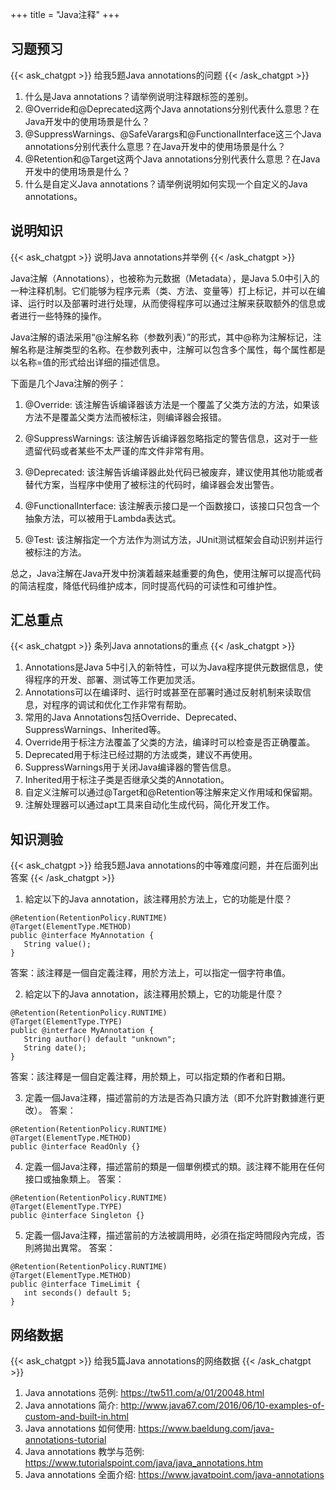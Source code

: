 +++
title = "Java注释"
+++
## 习题预习
{{< ask_chatgpt >}}
给我5题Java annotations的问题
{{< /ask_chatgpt >}}



1. 什么是Java annotations？请举例说明注释跟标签的差别。
2. @Override和@Deprecated这两个Java annotations分别代表什么意思？在Java开发中的使用场景是什么？
3. @SuppressWarnings、@SafeVarargs和@FunctionalInterface这三个Java annotations分别代表什么意思？在Java开发中的使用场景是什么？
4. @Retention和@Target这两个Java annotations分别代表什么意思？在Java开发中的使用场景是什么？
5. 什么是自定义Java annotations？请举例说明如何实现一个自定义的Java annotations。   

## 说明知识
{{< ask_chatgpt >}}
说明Java annotations并举例
{{< /ask_chatgpt >}}



Java注解（Annotations），也被称为元数据（Metadata），是Java 5.0中引入的一种注释机制。它们能够为程序元素（类、方法、变量等）打上标记，并可以在编译、运行时以及部署时进行处理，从而使得程序可以通过注解来获取额外的信息或者进行一些特殊的操作。

Java注解的语法采用“@注解名称（参数列表）”的形式，其中@称为注解标记，注解名称是注解类型的名称。在参数列表中，注解可以包含多个属性，每个属性都是以名称=值的形式给出详细的描述信息。

下面是几个Java注解的例子：

1. @Override: 该注解告诉编译器该方法是一个覆盖了父类方法的方法，如果该方法不是覆盖父类方法而被标注，则编译器会报错。

2. @SuppressWarnings: 该注解告诉编译器忽略指定的警告信息，这对于一些遗留代码或者某些不太严谨的库文件非常有用。

3. @Deprecated: 该注解告诉编译器此处代码已被废弃，建议使用其他功能或者替代方案，当程序中使用了被标注的代码时，编译器会发出警告。

4. @FunctionalInterface: 该注解表示接口是一个函数接口，该接口只包含一个抽象方法，可以被用于Lambda表达式。

5. @Test: 该注解指定一个方法作为测试方法，JUnit测试框架会自动识别并运行被标注的方法。

总之，Java注解在Java开发中扮演着越来越重要的角色，使用注解可以提高代码的简洁程度，降低代码维护成本，同时提高代码的可读性和可维护性。   

## 汇总重点
{{< ask_chatgpt >}}
条列Java annotations的重点
{{< /ask_chatgpt >}}



1. Annotations是Java 5中引入的新特性，可以为Java程序提供元数据信息，使得程序的开发、部署、测试等工作更加灵活。
2. Annotations可以在编译时、运行时或甚至在部署时通过反射机制来读取信息，对程序的调试和优化工作非常有帮助。
3. 常用的Java Annotations包括Override、Deprecated、SuppressWarnings、Inherited等。
4. Override用于标注方法覆盖了父类的方法，编译时可以检查是否正确覆盖。
5. Deprecated用于标注已经过期的方法或类，建议不再使用。
6. SuppressWarnings用于关闭Java编译器的警告信息。
7. Inherited用于标注子类是否继承父类的Annotation。
8. 自定义注解可以通过@Target和@Retention等注解来定义作用域和保留期。
9. 注解处理器可以通过apt工具来自动化生成代码，简化开发工作。   

## 知识测验
{{< ask_chatgpt >}}
给我5题Java annotations的中等难度问题，并在后面列出答案
{{< /ask_chatgpt >}}



1. 給定以下的Java annotation，該注釋用於方法上，它的功能是什麼？
```
@Retention(RetentionPolicy.RUNTIME)
@Target(ElementType.METHOD)
public @interface MyAnnotation {
   String value();
}
```
答案：該注釋是一個自定義注釋，用於方法上，可以指定一個字符串值。

2. 給定以下的Java annotation，該注釋用於類上，它的功能是什麼？
```
@Retention(RetentionPolicy.RUNTIME)
@Target(ElementType.TYPE)
public @interface MyAnnotation {
   String author() default "unknown";
   String date();
}
```
答案：該注釋是一個自定義注釋，用於類上，可以指定類的作者和日期。

3. 定義一個Java注釋，描述當前的方法是否為只讀方法（即不允許對數據進行更改）。
答案：
```
@Retention(RetentionPolicy.RUNTIME)
@Target(ElementType.METHOD)
public @interface ReadOnly {}
```

4. 定義一個Java注釋，描述當前的類是一個單例模式的類。該注釋不能用在任何接口或抽象類上。
答案：
```
@Retention(RetentionPolicy.RUNTIME)
@Target(ElementType.TYPE)
public @interface Singleton {}
```

5. 定義一個Java注釋，描述當前的方法被調用時，必須在指定時間段內完成，否則將拋出異常。
答案：
```
@Retention(RetentionPolicy.RUNTIME)
@Target(ElementType.METHOD)
public @interface TimeLimit {
   int seconds() default 5;
}
```   

## 网络数据
{{< ask_chatgpt >}}
给我5篇Java annotations的网络数据
{{< /ask_chatgpt >}}



1) Java annotations 范例: https://tw511.com/a/01/20048.html
2) Java annotations 简介: http://www.java67.com/2016/06/10-examples-of-custom-and-built-in.html
3) Java annotations 如何使用: https://www.baeldung.com/java-annotations-tutorial
4) Java annotations 教学与范例: https://www.tutorialspoint.com/java/java_annotations.htm
5) Java annotations 全面介绍: https://www.javatpoint.com/java-annotations   

